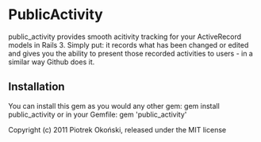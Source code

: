 # PublicActivity

public_activity provides smooth acitivity tracking for your ActiveRecord models in Rails 3.
Simply put: it records what has been changed or edited and gives you the ability to present those recorded activities to users - in a similar way Github does it.


## Installation

You can install this gem as you would any other gem:
  gem install public_activity
or in your Gemfile:
  gem 'public_activity'


Copyright (c) 2011 Piotrek Okoński, released under the MIT license
